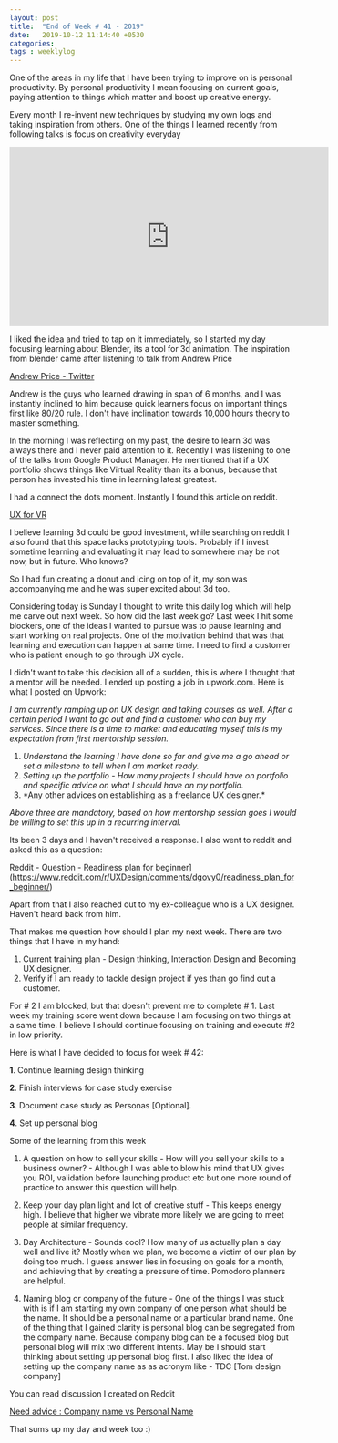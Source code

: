 ```yaml
---
layout: post
title:  "End of Week # 41 - 2019"
date:   2019-10-12 11:14:40 +0530
categories: 
tags : weeklylog
---
```


One of the areas in my life that I have been trying to improve on is personal productivity.  By personal productivity I mean focusing on current goals, paying attention to things which matter and boost up creative energy.

Every month I re-invent new techniques by studying my own logs and taking inspiration from others.  One of the things I learned recently from following talks is focus on creativity everyday


 <iframe width="560" height="315"
src="https://www.youtube.com/embed/FEOjCUkjG0k" 
frameborder="0" 
allow="accelerometer; autoplay; encrypted-media; gyroscope; picture-in-picture" 
allowfullscreen></iframe>


I liked the idea and tried to tap on it immediately, so I started my day focusing learning about Blender, its a tool for 3d animation.  The inspiration from blender came after listening to talk from Andrew Price

[Andrew Price - Twitter](https://twitter.com/andrewpprice) 

Andrew is the guys who learned drawing in span of 6 months, and I was instantly inclined to him because quick learners focus on important things first like 80/20 rule. I don't have inclination towards 10,000 hours theory to master something.

In the morning I was reflecting on my past, the desire to learn 3d was always there and I never paid attention to it.  Recently I was listening to one of the talks from Google Product Manager. He mentioned that if a UX portfolio shows things like Virtual Reality than its a bonus, because that person has invested his time in learning latest greatest. 

I had a connect the dots moment. Instantly I found this article on reddit.

[UX for VR](https://www.uxofvr.com/)

I believe learning 3d could be good investment, while searching on reddit I also found that this space lacks prototyping tools.  Probably if I invest sometime learning and evaluating it may lead to somewhere may be not now, but in future. Who knows?

So I had fun creating a donut and icing on top of it, my son was accompanying me and he was super excited about 3d too.  

Considering today is Sunday I thought to write this daily log which will help me carve out next week. So how did the last week go?  Last week I hit some blockers, one of the ideas I wanted to pursue was to pause learning and start working on real projects.  One of the motivation behind that was that learning and execution can happen at same time.  I need to find a customer who is patient enough to go through UX cycle.  

I didn't want to take this decision all of a sudden, this is where I thought that a mentor will be needed.  I ended up posting a job in upwork.com.  Here is what I posted on Upwork:

*I am currently ramping up on UX design and taking courses as well. After a certain period I want to go out and find a customer who can buy my services. Since there is a time to market and educating myself this is my expectation from first mentorship session.*

1. *Understand the learning I have done so far and give me a go ahead or set a milestone to tell when I am market ready.*
2. *Setting up the portfolio - How many projects I should have on portfolio and specific advice on what I should have on my portfolio.*
3. *Any other advices on establishing as a freelance UX designer.\*

*Above three are mandatory, based on how mentorship session goes I would be willing to set this up in a recurring interval.*

Its been 3 days and I haven't received a response.  I also went to reddit and asked this as a question:

Reddit - Question - Readiness plan for beginner](https://www.reddit.com/r/UXDesign/comments/dgovy0/readiness_plan_for_beginner/)

Apart from that I also reached out to my ex-colleague who is a UX designer. Haven't heard back from him.

That makes me question how should I plan my next week.  There are two things that I have in my hand:

1. Current training plan - Design thinking, Interaction Design and Becoming UX designer.
2. Verify if I am ready to tackle design project if yes than go find out a customer.

For # 2 I am blocked, but that doesn't prevent me to complete # 1.  Last week my training score went down because I am focusing on two things at a same time.  I believe I should continue focusing on training and execute #2 in low priority.

Here is what I have decided to focus for week # 42:

**1**. Continue learning design thinking

**2**. Finish interviews for case study exercise

**3**. Document case study as Personas [Optional].

**4**. Set up personal blog

Some of the learning from this week

1. A question on how to sell your skills - How will you sell your skills to a business owner? - Although I was able to blow his mind that UX gives you ROI, validation before launching product etc but one more round of practice to answer this question will help.

2. Keep your day plan light and lot of creative stuff - This keeps energy high.  I believe that higher we vibrate more likely we are going to meet people at similar frequency.

3. Day Architecture - Sounds cool?  How many of us actually plan a day well and live it?  Mostly when we plan, we become a victim of our plan by doing too much.  I guess answer lies in focusing on goals for a month, and achieving that by creating a pressure of time.  Pomodoro planners are helpful.

4. Naming blog or company of the future - One of the things I was stuck with is if I am starting my own company of one person what should be the name.  It should be a personal name or a particular brand name.  One of the thing that I gained clarity is personal blog can be segregated from the company name.  Because company blog can be a focused blog but personal blog will mix two different intents. May be I should start thinking about setting up personal blog first.   I also liked the idea of setting up the company name as as acronym like - TDC [Tom design company]

You can read discussion I created on Reddit

[Need advice : Company name vs Personal Name](https://www.reddit.com/r/UXDesign/comments/dfa02e/need_advice_company_name_vs_personal_name_for/)

That sums up my day and week too :)

   